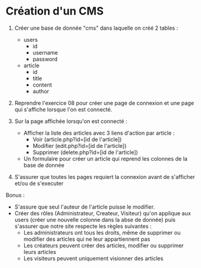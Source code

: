 # Création d'un CMS

1. Créer une base de donnée "cms" dans laquelle on créé 2 tables :
   - users
     - id
     - username
     - password
   - article
     - id
     - title
     - content
     - author
2. Reprendre l'exercice 08 pour créer une page de connexion et une page qui s'affiche lorsque l'on est connecté.

3. Sur la page affichée lorsqu'on est connecté :
   - Afficher la liste des articles avec 3 liens d'action par article :
     - Voir (article.php?id=[id de l'article])
     - Modifier (edit.php?id=[id de l'article])
     - Supprimer (delete.php?id=[id de l'article])
   - Un formulaire pour créer un article qui reprend les colonnes de la base de donnée

4. S'assurer que toutes les pages requiert la connexion avant de s'afficher et/ou de s'executer

Bonus :
   - S'assure que seul l'auteur de l'article puisse le modifier.
   - Créer des rôles (Administrateur, Createur, Visiteur) qu'on applique aux users (créer une nouvelle colonne dans la abse de donnée) puis s'assurer que notre site respecte les règles suivantes :
     - Les administrateurs ont tous les droits, même de supprimer ou modifier des articles qui ne leur appartiennent pas
     - Les créateurs peuvent créer des articles, modifier ou supprimer leurs articles
     - Les visiteurs peuvent uniquement visionner des articles
